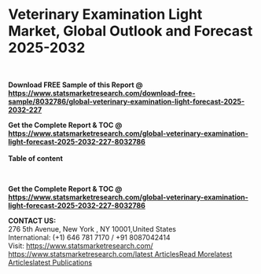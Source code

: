 <h1>Veterinary Examination Light Market, Global Outlook and Forecast 2025-2032</h1><br/><p><strong>Download FREE Sample of this Report @ <a href="https://www.statsmarketresearch.com/download-free-sample/8032786/global-veterinary-examination-light-forecast-2025-2032-227">https://www.statsmarketresearch.com/download-free-sample/8032786/global-veterinary-examination-light-forecast-2025-2032-227</a></strong></p><div><b>Get the Complete Report & TOC @ <a href="https://www.statsmarketresearch.com/global-veterinary-examination-light-forecast-2025-2032-227-8032786">https://www.statsmarketresearch.com/global-veterinary-examination-light-forecast-2025-2032-227-8032786</a></b></div><br><b>Table of content</b><p><br><div><b>Get the Complete Report & TOC @ <a href="https://www.statsmarketresearch.com/global-veterinary-examination-light-forecast-2025-2032-227-8032786">https://www.statsmarketresearch.com/global-veterinary-examination-light-forecast-2025-2032-227-8032786</a></b></div></p> <b>CONTACT US:</b><br>276 5th Avenue, New York , NY 10001,United States<br>International: (+1) 646 781 7170 / +91 8087042414<br>Visit: <a href="https://www.statsmarketresearch.com/">https://www.statsmarketresearch.com/</a><br><a href="https://gyeongbokgung.com">https://www.statsmarketresearch.com/</a><a href="https://hallyeomaritime.com">latest Articles</a><a href="https://jingwansa.com">Read More</a><a href=https://nguoiviet.jp/">latest Articles</a><a href="https://www.intelmarketresearch.com/">latest Publications</a>